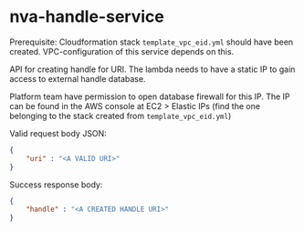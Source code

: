 # nva-handle-service

Prerequisite: Cloudformation stack `template_vpc_eid.yml` should have been created. VPC-configuration of this service depends on this.

API for creating handle for URI. The lambda needs to have a static IP to gain access to external handle database.

Platform team have permission to open database firewall for this IP. The IP can be found in the AWS console at EC2 > Elastic IPs (find the one belonging to the stack created from `template_vpc_eid.yml`) 

Valid request body JSON:

```json
{
    "uri" : "<A VALID URI>"
}
```

Success response body:

```json
{
    "handle" : "<A CREATED HANDLE URI>"
}
```
